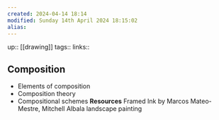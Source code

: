 ```yaml
---
created: 2024-04-14 18:14 
modified: Sunday 14th April 2024 18:15:02
alias: 
---
```

up::  [[drawing]]
tags:: 
links::
## Composition

- Elements of composition
- Composition theory
- Compositional schemes
**Resources**
	 Framed Ink by Marcos Mateo-Mestre, Mitchell Albala landscape painting 